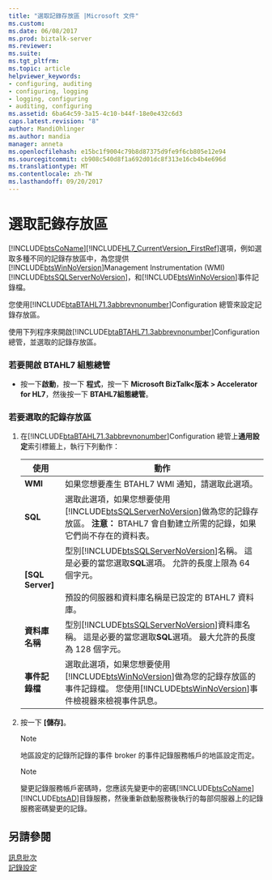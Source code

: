 ```yaml
---
title: "選取記錄存放區 |Microsoft 文件"
ms.custom: 
ms.date: 06/08/2017
ms.prod: biztalk-server
ms.reviewer: 
ms.suite: 
ms.tgt_pltfrm: 
ms.topic: article
helpviewer_keywords:
- configuring, auditing
- configuring, logging
- logging, configuring
- auditing, configuring
ms.assetid: 6ba64c59-3a15-4c10-b44f-18e0e432c6d3
caps.latest.revision: "8"
author: MandiOhlinger
ms.author: mandia
manager: anneta
ms.openlocfilehash: e15bc1f9004c79b8d87375d9fe9f6cb805e12e94
ms.sourcegitcommit: cb908c540d8f1a692d01dc8f313e16cb4b4e696d
ms.translationtype: MT
ms.contentlocale: zh-TW
ms.lasthandoff: 09/20/2017
---
```

# <a name="selecting-the-logging-store"></a>選取記錄存放區
[!INCLUDE[btsCoName](../../includes/btsconame-md.md)][!INCLUDE[HL7_CurrentVersion_FirstRef](../../includes/hl7-currentversion-firstref-md.md)]選項，例如選取多種不同的記錄存放區中，為您提供[!INCLUDE[btsWinNoVersion](../../includes/btswinnoversion-md.md)]Management Instrumentation (WMI) [!INCLUDE[btsSQLServerNoVersion](../../includes/btssqlservernoversion-md.md)]，和[!INCLUDE[btsWinNoVersion](../../includes/btswinnoversion-md.md)]事件記錄檔。  
  
 您使用[!INCLUDE[btaBTAHL71.3abbrevnonumber](../../includes/btabtahl71-3abbrevnonumber-md.md)]Configuration 總管來設定記錄存放區。  
  
 使用下列程序來開啟[!INCLUDE[btaBTAHL71.3abbrevnonumber](../../includes/btabtahl71-3abbrevnonumber-md.md)]Configuration 總管，並選取的記錄存放區。  
  
### <a name="to-open-btahl7-configuration-explorer"></a>若要開啟 BTAHL7 組態總管  
  
-   按一下**啟動**，按一下 **程式**，按一下  **Microsoft BizTalk\<版本 > Accelerator for HL7**，然後按一下  **BTAHL7組態總管**。  
  
### <a name="to-select-the--logging-store"></a>若要選取的記錄存放區  
  
1.  在[!INCLUDE[btaBTAHL71.3abbrevnonumber](../../includes/btabtahl71-3abbrevnonumber-md.md)]Configuration 總管上**通用設定**索引標籤上，執行下列動作：  
  
    |使用|動作|  
    |--------------|----------------|  
    |**WMI**|如果您想要產生 BTAHL7 WMI 通知，請選取此選項。|  
    |**SQL**|選取此選項，如果您想要使用[!INCLUDE[btsSQLServerNoVersion](../../includes/btssqlservernoversion-md.md)]做為您的記錄存放區。 **注意：** BTAHL7 會自動建立所需的記錄，如果它們尚不存在的資料表。|  
    |**[SQL Server]**|型別[!INCLUDE[btsSQLServerNoVersion](../../includes/btssqlservernoversion-md.md)]名稱。 這是必要的當您選取**SQL**選項。 允許的長度上限為 64 個字元。<br /><br /> 預設的伺服器和資料庫名稱是已設定的 BTAHL7 資料庫。|  
    |**資料庫名稱**|型別[!INCLUDE[btsSQLServerNoVersion](../../includes/btssqlservernoversion-md.md)]資料庫名稱。 這是必要的當您選取**SQL**選項。 最大允許的長度為 128 個字元。|  
    |**事件記錄檔**|選取此選項，如果您想要使用[!INCLUDE[btsWinNoVersion](../../includes/btswinnoversion-md.md)]做為您的記錄存放區的事件記錄檔。 您使用[!INCLUDE[btsWinNoVersion](../../includes/btswinnoversion-md.md)]事件檢視器來檢視事件訊息。|  
  
2.  按一下 **[儲存]**。  
  
    > [!NOTE]
    >  地區設定的記錄所記錄的事件 broker 的事件記錄服務帳戶的地區設定而定。  
  
    > [!NOTE]
    >  變更記錄服務帳戶密碼時，您應該先變更中的密碼[!INCLUDE[btsCoName](../../includes/btsconame-md.md)][!INCLUDE[btsAD](../../includes/btsad-md.md)]目錄服務，然後重新啟動服務後執行的每部伺服器上的記錄服務密碼變更的記錄。  
  
## <a name="see-also"></a>另請參閱  
 [訊息批次](../../adapters-and-accelerators/accelerator-hl7/message-batching.md)   
 [記錄設定](../../adapters-and-accelerators/accelerator-hl7/logging-configuration.md)